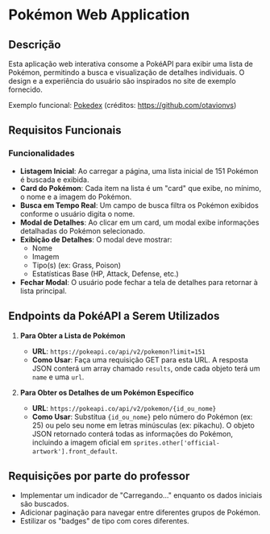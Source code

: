 # Pokémon Web Application

## Descrição
Esta aplicação web interativa consome a PokéAPI para exibir uma lista de Pokémon, permitindo a busca e visualização de detalhes individuais. O design e a experiência do usuário são inspirados no site de exemplo fornecido.

Exemplo funcional: [Pokedex](https://otavionvs.github.io/Pokedex/) (créditos: https://github.com/otavionvs)

## Requisitos Funcionais

### Funcionalidades
- **Listagem Inicial**: Ao carregar a página, uma lista inicial de 151 Pokémon é buscada e exibida.
- **Card do Pokémon**: Cada item na lista é um "card" que exibe, no mínimo, o nome e a imagem do Pokémon.
- **Busca em Tempo Real**: Um campo de busca filtra os Pokémon exibidos conforme o usuário digita o nome.
- **Modal de Detalhes**: Ao clicar em um card, um modal exibe informações detalhadas do Pokémon selecionado.
- **Exibição de Detalhes**: O modal deve mostrar:
  - Nome
  - Imagem
  - Tipo(s) (ex: Grass, Poison)
  - Estatísticas Base (HP, Attack, Defense, etc.)
- **Fechar Modal**: O usuário pode fechar a tela de detalhes para retornar à lista principal.

## Endpoints da PokéAPI a Serem Utilizados

1. **Para Obter a Lista de Pokémon**
   - **URL**: `https://pokeapi.co/api/v2/pokemon?limit=151`
   - **Como Usar**: Faça uma requisição GET para esta URL. A resposta JSON conterá um array chamado `results`, onde cada objeto terá um `name` e uma `url`.

2. **Para Obter os Detalhes de um Pokémon Específico**
   - **URL**: `https://pokeapi.co/api/v2/pokemon/{id_ou_nome}`
   - **Como Usar**: Substitua `{id_ou_nome}` pelo número do Pokémon (ex: 25) ou pelo seu nome em letras minúsculas (ex: pikachu). O objeto JSON retornado conterá todas as informações do Pokémon, incluindo a imagem oficial em `sprites.other['official-artwork'].front_default`.

## Requisições por parte do professor
- Implementar um indicador de "Carregando..." enquanto os dados iniciais são buscados.
- Adicionar paginação para navegar entre diferentes grupos de Pokémon.
- Estilizar os "badges" de tipo com cores diferentes.
